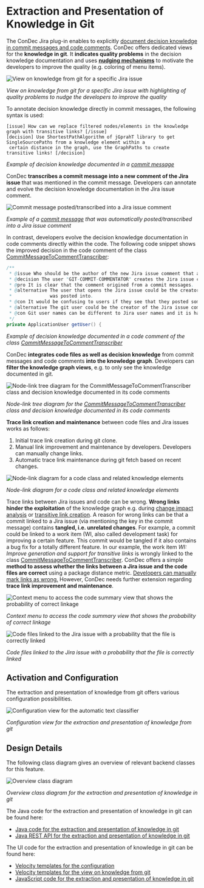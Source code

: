 # Extraction and Presentation of Knowledge in Git

The ConDec Jira plug-in enables to explicitly [document decision knowledge in commit messages and code comments](documentation.md).
ConDec offers dedicated views for the **knowledge in git**.
It **indicates quality problems** in the decision knowledge documentation and uses **[nudging mechanisms](nudging.md)** 
to motivate the developers to improve the quality (e.g. coloring of menu items).

![View on knowledge from git for a specific Jira issue](../screenshots/git_knowledge_work_item.png)

*View on knowledge from git for a specific Jira issue with highlighting of quality problems to nudge the developers to improve the quality*

To annotate decision knowledge directly in commit messages, the following syntax is used:
```
[issue] How can we replace filtered nodes/elements in the knowledge graph with transitive links? [/issue]
[decision] Use ShortestPathAlgorithm of jGprahT library to get SingleSourcePaths from a knowledge element within a 
 certain distance in the graph, use the GraphPaths to create transitive links! [/decision]
```
*Example of decision knowledge documented in a [commit message][commit]*

ConDec **transcribes a commit message into a new comment of the Jira issue** that was mentioned in the commit message.
Developers can annotate and evolve the decision knowledge documentation in the Jira issue comment.

![Commit message posted/transcribed into a Jira issue comment](../screenshots/git_commit_message_posted_into_comment.png)

*Example of a [commit message][commit] that was automatically posted/transcribed into a Jira issue comment*

In contrast, developers evolve the decision knowledge documentation in code comments directly within the code.
The following code snippet shows the improved decision in the code comment of the class [CommitMessageToCommentTranscriber]:

```java
/**
 * @issue Who should be the author of the new Jira issue comment that a commit messages was posted into?
 * @decision The user "GIT-COMMIT-COMMENTATOR" creates the Jira issue comment that a commit messages was posted into!
 * @pro It is clear that the comment origined from a commit messages.
 * @alternative The user that opens the Jira issue could be the creator of the Jira issue comment that a commit messages 
 *              was posted into.
 * @con It would be confusing to users if they see that they posted something that they did not write.
 * @alternative The git user could be the creator of the Jira issue comment that a commit messages was posted into.
 * @con Git user names can be different to Jira user names and it is hard to match them.
 */
private ApplicationUser getUser() {
```
*Example of decision knowledge documented in a code comment of the class [CommitMessageToCommentTranscriber]*

ConDec **integrates code files as well as decision knowledge** from commit messages and code comments **into the knowledge graph**.
Developers can **filter the knowledge graph views**, e.g. to only see the knowledge documented in git.

![Node-link tree diagram for the CommitMessageToCommentTranscriber class and decision knowledge documented in its code comments](../screenshots/git_knowledge_graph_view_treant.png)

*Node-link tree diagram for the [CommitMessageToCommentTranscriber] class and decision knowledge documented in its code comments*

**Trace link creation and maintenance** between code files and Jira issues works as follows: 
1. Initial trace link creation during git clone. 
2. Manual link improvement and maintenance by developers. Developers can manually change links. 
3. Automatic trace link maintenance during git fetch based on recent changes.

![Node-link diagram for a code class and related knowledge elements](../screenshots/git_trace_graph_from_code_class.png)

*Node-link diagram for a code class and related knowledge elements*

Trace links between Jira issues and code can be wrong.
**Wrong links hinder the exploitation** of the knowledge graph e.g. during [change impact analysis](change-impact-analysis.md) or [transitive link creation](knowledge-visualization.md).
A reason for wrong links can be that a commit linked to a Jira issue (via mentioning the key in the commit message) contains **tangled, i.e. unrelated changes**.
For example, a commit could be linked to a work item (WI, also called development task) for improving a certain feature.
This commit would be tangled if it also contains a bug fix for a totally different feature.
In our example, the work item *WI: Improve generation and support for transitive links* is wrongly linked to the class [CommitMessageToCommentTranscriber].
ConDec offers a simple **method to assess whether the links between a Jira issue and the code files are correct** using a package distance metric.
[Developers can manually mark links as wrong.](knowledge-management.md)
However, ConDec needs further extension regarding **trace link improvement and maintenance**.

![Context menu to access the code summary view that shows the probability of correct linkage](../screenshots/git_context_menu_summarization.png)

*Context menu to access the code summary view that shows the probability of correct linkage*

![Code files linked to the Jira issue with a probability that the file is correctly linked](../screenshots/git_summarization.png)

*Code files linked to the Jira issue with a probability that the file is correctly linked*

## Activation and Configuration
The extraction and presentation of knowledge from git offers various configuration possibilities.

![Configuration view for the automatic text classifier](../screenshots/config_git.png)

*Configuration view for the extraction and presentation of knowledge from git*

## Design Details
The following class diagram gives an overview of relevant backend classes for this feature.

![Overview class diagram](../diagrams/class_diagram_git.png)

*Overview class diagram for the extraction and presentation of knowledge in git*

The Java code for the extraction and presentation of knowledge in git can be found here:

- [Java code for the extraction and presentation of knowledge in git](../../src/main/java/de/uhd/ifi/se/decision/management/jira/git)
- [Java REST API for the extraction and presentation of knowledge in git](../../src/main/java/de/uhd/ifi/se/decision/management/jira/rest/GitRest.java)

The UI code for the extraction and presentation of knowledge in git can be found here:

- [Velocity templates for the configuration](../../src/main/resources/templates/settings/git)
- [Velocity templates for the view on knowledge from git](../../src/main/resources/templates/tabs/knowledgeInGit.vm)
- [JavaScript code for the extraction and presentation of knowledge in git](../../src/main/resources/js/git)

[CommitMessageToCommentTranscriber]: ../../src/main/java/de/uhd/ifi/se/decision/management/jira/git/CommitMessageToCommentTranscriber.java
[commit]: https://github.com/cures-hub/cures-condec-jira/commit/c828dae348404a7731db402ca73d1834238bd399